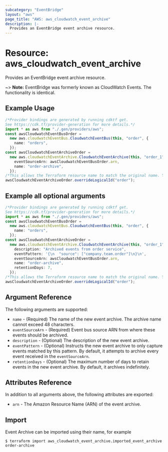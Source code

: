 ```yaml
---
subcategory: "EventBridge"
layout: "aws"
page_title: "AWS: aws_cloudwatch_event_archive"
description: |-
  Provides an EventBridge event archive resource.
---
```


# Resource: aws\_cloudwatch\_event\_archive

Provides an EventBridge event archive resource.

\~> **Note:** EventBridge was formerly known as CloudWatch Events. The functionality is identical.

## Example Usage

```typescript
/*Provider bindings are generated by running cdktf get.
See https://cdk.tf/provider-generation for more details.*/
import * as aws from "./.gen/providers/aws";
const awsCloudwatchEventBusOrder =
  new aws.cloudwatchEventBus.CloudwatchEventBus(this, "order", {
    name: "orders",
  });
const awsCloudwatchEventArchiveOrder =
  new aws.cloudwatchEventArchive.CloudwatchEventArchive(this, "order_1", {
    eventSourceArn: awsCloudwatchEventBusOrder.arn,
    name: "order-archive",
  });
/*This allows the Terraform resource name to match the original name. You can remove the call if you don't need them to match.*/
awsCloudwatchEventArchiveOrder.overrideLogicalId("order");

```

## Example all optional arguments

```typescript
/*Provider bindings are generated by running cdktf get.
See https://cdk.tf/provider-generation for more details.*/
import * as aws from "./.gen/providers/aws";
const awsCloudwatchEventBusOrder =
  new aws.cloudwatchEventBus.CloudwatchEventBus(this, "order", {
    name: "orders",
  });
const awsCloudwatchEventArchiveOrder =
  new aws.cloudwatchEventArchive.CloudwatchEventArchive(this, "order_1", {
    description: "Archived events from order service",
    eventPattern: '{\n  "source": ["company.team.order"]\n}\n',
    eventSourceArn: awsCloudwatchEventBusOrder.arn,
    name: "order-archive",
    retentionDays: 7,
  });
/*This allows the Terraform resource name to match the original name. You can remove the call if you don't need them to match.*/
awsCloudwatchEventArchiveOrder.overrideLogicalId("order");

```

## Argument Reference

The following arguments are supported:

* `name` - (Required) The name of the new event archive. The archive name cannot exceed 48 characters.
* `eventSourceArn` - (Required) Event bus source ARN from where these events should be archived.
* `description` - (Optional) The description of the new event archive.
* `eventPattern` - (Optional) Instructs the new event archive to only capture events matched by this pattern. By default, it attempts to archive every event received in the `eventSourceArn`.
* `retentionDays` - (Optional) The maximum number of days to retain events in the new event archive. By default, it archives indefinitely.

## Attributes Reference

In addition to all arguments above, the following attributes are exported:

* `arn` - The Amazon Resource Name (ARN) of the event archive.

## Import

Event Archive can be imported using their name, for example

```console
$ terraform import aws_cloudwatch_event_archive.imported_event_archive order-archive
```
